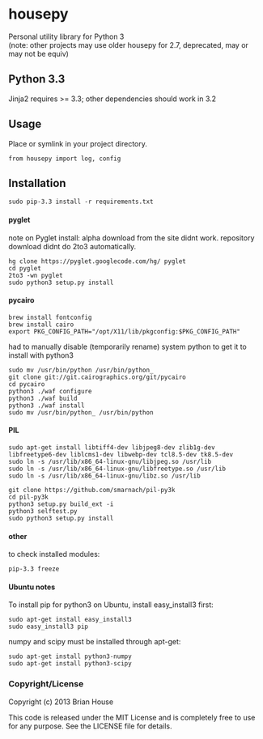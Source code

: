 housepy
=======
Personal utility library for Python 3  
(note: other projects may use older housepy for 2.7, deprecated, may or may not be equiv)


Python 3.3
----------
Jinja2 requires >= 3.3; other dependencies should work in 3.2


Usage
-----
Place or symlink in your project directory.

    from housepy import log, config


Installation
------------

    sudo pip-3.3 install -r requirements.txt

#### pyglet

note on Pyglet install: alpha download from the site didnt work. repository download didnt do 2to3 automatically.

    hg clone https://pyglet.googlecode.com/hg/ pyglet
    cd pyglet
    2to3 -wn pyglet
    sudo python3 setup.py install



#### pycairo

    brew install fontconfig
    brew install cairo
    export PKG_CONFIG_PATH="/opt/X11/lib/pkgconfig:$PKG_CONFIG_PATH"

had to manually disable (temporarily rename) system python to get it to install with python3

    sudo mv /usr/bin/python /usr/bin/python_
    git clone git://git.cairographics.org/git/pycairo
    cd pycairo
    python3 ./waf configure
    python3 ./waf build
    python3 ./waf install
    sudo mv /usr/bin/python_ /usr/bin/python


#### PIL

    sudo apt-get install libtiff4-dev libjpeg8-dev zlib1g-dev libfreetype6-dev liblcms1-dev libwebp-dev tcl8.5-dev tk8.5-dev
    sudo ln -s /usr/lib/x86_64-linux-gnu/libjpeg.so /usr/lib
    sudo ln -s /usr/lib/x86_64-linux-gnu/libfreetype.so /usr/lib
    sudo ln -s /usr/lib/x86_64-linux-gnu/libz.so /usr/lib

    git clone https://github.com/smarnach/pil-py3k
    cd pil-py3k
    python3 setup.py build_ext -i
    python3 selftest.py
    sudo python3 setup.py install


#### other
to check installed modules:

    pip-3.3 freeze


#### Ubuntu notes

To install pip for python3 on Ubuntu, install easy_install3 first:
    
    sudo apt-get install easy_install3
    sudo easy_install3 pip

numpy and scipy must be installed through apt-get:

    sudo apt-get install python3-numpy
    sudo apt-get install python3-scipy


### Copyright/License

Copyright (c) 2013 Brian House

This code is released under the MIT License and is completely free to use for any purpose. See the LICENSE file for details.
